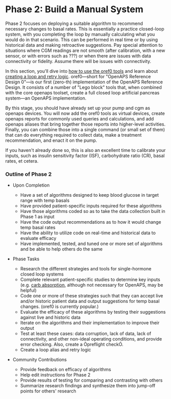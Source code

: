 # Phase 2: Build a Manual System

Phase 2 focuses on deploying a suitable algorithm to recommend necessary changes to basal rates. This is essentially a practice closed-loop system, with you completing the loop by manually calculating what you would do in that scenario. This can be performed in real time or by using historical data and making retroactive suggestions. Pay special attention to situations where CGM readings are not smooth (after calibration, with a new sensor, or with errors such as ???) or when there are issues with data connectivity or fidelity. Assume there will be issues with connectivity.

In this section, you'll dive into [how to use the oref0 tools](Using-oref0-tools.md) and learn about [creating a loop and retry logic](loop-and-retry-logic.md). oref0—short for "OpenAPS Reference Design 0"—is our first (zero-th) implementation of the OpenAPS Reference Design. It consists of a number of "Lego block" tools that, when combined with the core openaps toolset, create a full closed loop artificial pancreas system—an OpenAPS implementation.

By this stage, you should have already set up your pump and cgm as openaps devices. You will now add the oref0 tools as virtual devices, create openaps reports for commonly used queries and calculations, and add openaps aliases that bring together those reports into higher-level activities. Finally, you can combine those into a single command (or small set of them) that can do everything required to collect data, make a treatment recommendation, and enact it on the pump.

If you haven't already done so, this is also an excellent time to calibrate your inputs, such as insulin sensitivity factor (ISF), carbohydrate ratio (CR), basal rates, et cetera.

### Outline of Phase 2

* Upon Completion
    * Have a set of algorithms designed to keep blood glucose in target range with temp basals
    * Have provided patient-specific inputs required for these algorithms
    * Have those algorithms coded so as to take the data collection built in Phase 1 as input
    * Have the code output recommendations as to how it would change temp basal rates
    * Have the ability to utilize code on real-time and historical data to evaluate efficacy
    * Have implemented, tested, and tuned one or more set of algorithms and be able to help others do the same


* Phase Tasks
    * Research the different strategies and tools for single-hormone closed loop systems
    * Complete relevant patient-specific studies to determine key inputs (e.g. [carb absorption](http://diyps.org/2014/05/29/determining-your-carbohydrate-absorption-rate-diyps-lessons-learned/), although not necessary for OpenAPS, may be helpful)
    * Code one or more of these strategies such that they can accept live and/or historic patient data and output suggestions for temp basal changes. (oref0 is currently popular.)
    * Evaluate the efficacy of these algorithms by testing their suggestions against live and historic data
    * Iterate on the algorithms and their implementation to improve their output
    * Test at least these cases: data corruption, lack of data, lack of connectivity, and other non-ideal operating conditions, and provide error checking. Also, create a Òpreflight checkÓ.
    * Create a loop alias and retry logic


* Community Contributions
    * Provide feedback on efficacy of algorithms
    * Help edit instructions for Phase 2
    * Provide results of testing for comparing and contrasting with others
    * Summarize research findings and synthesize them into jump-off points for others' research




